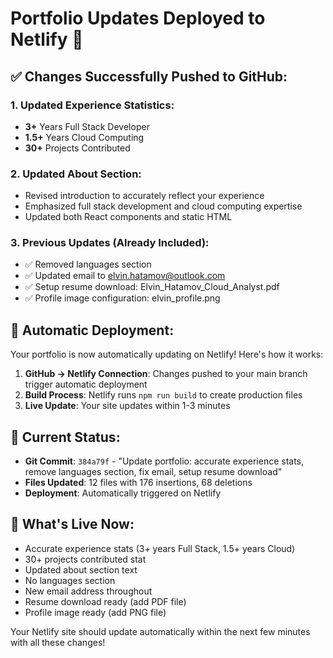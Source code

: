 # Portfolio Updates Deployed to Netlify 🚀

## ✅ Changes Successfully Pushed to GitHub:

### 1. **Updated Experience Statistics:**
- **3+** Years Full Stack Developer 
- **1.5+** Years Cloud Computing
- **30+** Projects Contributed

### 2. **Updated About Section:**
- Revised introduction to accurately reflect your experience
- Emphasized full stack development and cloud computing expertise
- Updated both React components and static HTML

### 3. **Previous Updates (Already Included):**
- ✅ Removed languages section
- ✅ Updated email to elvin.hatamov@outlook.com
- ✅ Setup resume download: Elvin_Hatamov_Cloud_Analyst.pdf
- ✅ Profile image configuration: elvin_profile.png

## 🔄 **Automatic Deployment:**

Your portfolio is now automatically updating on Netlify! Here's how it works:

1. **GitHub → Netlify Connection**: Changes pushed to your main branch trigger automatic deployment
2. **Build Process**: Netlify runs `npm run build` to create production files
3. **Live Update**: Your site updates within 1-3 minutes

## 📍 **Current Status:**
- **Git Commit**: `384a79f` - "Update portfolio: accurate experience stats, remove languages section, fix email, setup resume download"
- **Files Updated**: 12 files with 176 insertions, 68 deletions
- **Deployment**: Automatically triggered on Netlify

## 🎯 **What's Live Now:**
- Accurate experience stats (3+ years Full Stack, 1.5+ years Cloud)
- 30+ projects contributed stat
- Updated about section text
- No languages section
- New email address throughout
- Resume download ready (add PDF file)
- Profile image ready (add PNG file)

Your Netlify site should update automatically within the next few minutes with all these changes!
